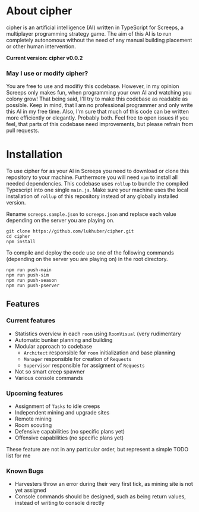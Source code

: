 # About cipher

cipher is an artificial intelligence (AI) written in TypeScript for Screeps, a multiplayer programming strategy game. The aim of this AI is to run completely autonomous without the need of any manual building placement or other human intervention.

**Current version: cipher v0.0.2**

### May I use or modify cipher?

You are free to use and modifiy this codebase. However, in my opinion Screeps only makes fun, when programming your own AI and watching you colony grow! That being said, I'll try to make this codebase as readable as possible. Keep in mind, that I am no professional programmer and only write this AI in my free time. Also, I'm sure that much of this code can be written more efficiently or elegantly. Probably both. Feel free to open issues if you feel, that parts of this codebase need improvements, but please refrain from pull requests.

# Installation

To use cipher for as your AI in Screeps you need to download or clone this repository to your machine. Furthermore you will need `npm` to install all needed dependencies. This codebase uses `rollup` to bundle the compiled Typescript into one single `main.js`. Make sure your machine uses the local installation of `rollup` of this repository instead of any globally installed version.

Rename `screeps.sample.json` to `screeps.json` and replace each value depending on the server you are playing on.

    git clone https://github.com/lukhuber/cipher.git
    cd cipher
    npm install

To compile and deploy the code use one of the following commands (depending on the server you are playing on) in the root directory.

    npm run push-main
    npm run push-sim
    npm run push-season
    npm run push-pserver

## Features

### Current features

- Statistics overview in each `room` using `RoomVisual` (very rudimentary
- Automatic bunker planning and building
- Modular approach to codebase
  - `Architect` responsible for `room` initialization and base planning
  - `Manager` responsible for creation of `Requests`
  - `Supervisor` responsible for assigment of `Requests`
- Not so smart creep spawner
- Various console commands

### Upcoming features

- Assignment of `Tasks` to idle creeps
- Independent mining and upgrade sites
- Remote mining
- Room scouting
- Defensive capabilities (no specific plans yet)
- Offensive capabilities (no specific plans yet)

These feature are not in any particular order, but represent a simple TODO list for me

### Known Bugs

- Harvesters throw an error during their very first tick, as mining site is not yet assigned
- Console commands should be designed, such as being return values, instead of writing to console directly

